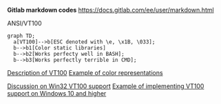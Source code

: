 **Gitlab markdown codes**
https://docs.gitlab.com/ee/user/markdown.html

ANSI/VT100


```mermaid
graph TD;
  a[VT100]-->b[ESC denoted with \e, \x1B, \033];
  b-->b1[Color static libraries]
  b-->b2[Works perfecty well in BASH];
  b-->b3[Works perfectly terrible in CMD];
```
[Description of VT100](https://misc.flogisoft.com/bash/tip_colors_and_formatting)
[Example of color representations](https://gist.github.com/Prakasaka/219fe5695beeb4d6311583e79933a009)

[Discussion on Win32 VT100 support](https://stackoverflow.com/questions/16755142/how-to-make-win32-console-recognize-ansi-vt100-escape-sequences)
[Example of implementing VT100 support on Windows 10 and higher](https://solarianprogrammer.com/2019/04/08/c-programming-ansi-escape-codes-windows-macos-linux-terminals/)

